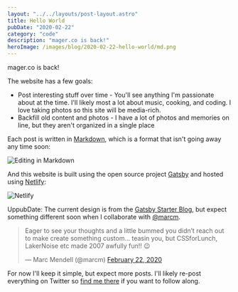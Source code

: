 ```yaml
---
layout: "../../layouts/post-layout.astro"
title: Hello World
pubDate: "2020-02-22"
category: "code"
description: "mager.co is back!"
heroImage: /images/blog/2020-02-22-hello-world/md.png
---
```


mager.co is back!

The website has a few goals:

- Post interesting stuff over time - You'll see anything I'm passionate about at the time. I'll likely most a lot about music, cooking, and coding. I love taking photos so this site will be media-rich.
- Backfill old content and photos - I have a lot of photos and memories on line, but they aren't organized in a single place

Each post is written in [Markdown](https://en.wikipedia.org/wiki/Markdown), which is a format that isn't going away any time soon:

![Editing in Markdown](/images/blog/2020-02-22-hello-world/md.png)

And this website is built using the open source project [Gatsby](https://www.gatsbyjs.org) and hosted using [Netlify](https://netlify.com):

![Netlify](/images/blog/2020-02-22-hello-world/netlify.png)

UppubDate: The current design is from the [Gatsby Starter Blog](https://www.gatsbyjs.org/starters/gatsbyjs/gatsby-starter-blog/), but expect something different soon when I collaborate with [@marcm](https://twitter.com/marcm).

<blockquote class="twitter-tweet"><p lang="en" dir="ltr">Eager to see your thoughts and a little bummed you didn’t reach out to make create something custom... teasin you, but CSSforLunch, LakerNoise etc made 2007 awfully fun!! 😉</p>&mdash; Marc Mendell (@marcm) <a href="https://twitter.com/marcm/status/1231287050634027010?ref_src=twsrc%5Etfw">February 22, 2020</a></blockquote>

For now I'll keep it simple, but expect more posts. I'll likely re-post everything on Twitter so [find me there](https://twitter.com/mager) if you want to follow along.
